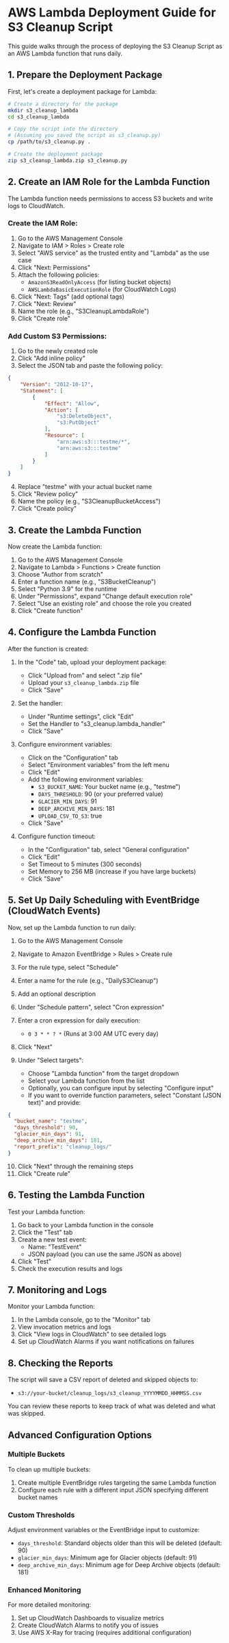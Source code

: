 # AWS Lambda Deployment Guide for S3 Cleanup Script

This guide walks through the process of deploying the S3 Cleanup Script as an AWS Lambda function that runs daily.

## 1. Prepare the Deployment Package

First, let's create a deployment package for Lambda:

```bash
# Create a directory for the package
mkdir s3_cleanup_lambda
cd s3_cleanup_lambda

# Copy the script into the directory
# (Assuming you saved the script as s3_cleanup.py)
cp /path/to/s3_cleanup.py .

# Create the deployment package
zip s3_cleanup_lambda.zip s3_cleanup.py
```

## 2. Create an IAM Role for the Lambda Function

The Lambda function needs permissions to access S3 buckets and write logs to CloudWatch.

### Create the IAM Role:

1. Go to the AWS Management Console
2. Navigate to IAM > Roles > Create role
3. Select "AWS service" as the trusted entity and "Lambda" as the use case
4. Click "Next: Permissions"
5. Attach the following policies:
   - `AmazonS3ReadOnlyAccess` (for listing bucket objects)
   - `AWSLambdaBasicExecutionRole` (for CloudWatch Logs)
6. Click "Next: Tags" (add optional tags)
7. Click "Next: Review"
8. Name the role (e.g., "S3CleanupLambdaRole")
9. Click "Create role"

### Add Custom S3 Permissions:

1. Go to the newly created role
2. Click "Add inline policy"
3. Select the JSON tab and paste the following policy:

```json
{
    "Version": "2012-10-17",
    "Statement": [
        {
            "Effect": "Allow",
            "Action": [
                "s3:DeleteObject",
                "s3:PutObject"
            ],
            "Resource": [
                "arn:aws:s3:::testme/*",
                "arn:aws:s3:::testme"
            ]
        }
    ]
}
```

4. Replace "testme" with your actual bucket name
5. Click "Review policy"
6. Name the policy (e.g., "S3CleanupBucketAccess")
7. Click "Create policy"

## 3. Create the Lambda Function

Now create the Lambda function:

1. Go to the AWS Management Console
2. Navigate to Lambda > Functions > Create function
3. Choose "Author from scratch"
4. Enter a function name (e.g., "S3BucketCleanup")
5. Select "Python 3.9" for the runtime
6. Under "Permissions", expand "Change default execution role"
7. Select "Use an existing role" and choose the role you created
8. Click "Create function"

## 4. Configure the Lambda Function

After the function is created:

1. In the "Code" tab, upload your deployment package:
   - Click "Upload from" and select ".zip file"
   - Upload your `s3_cleanup_lambda.zip` file
   - Click "Save"

2. Set the handler:
   - Under "Runtime settings", click "Edit"
   - Set the Handler to "s3_cleanup.lambda_handler"
   - Click "Save"

3. Configure environment variables:
   - Click on the "Configuration" tab
   - Select "Environment variables" from the left menu
   - Click "Edit"
   - Add the following environment variables:
     - `S3_BUCKET_NAME`: Your bucket name (e.g., "testme")
     - `DAYS_THRESHOLD`: 90 (or your preferred value)
     - `GLACIER_MIN_DAYS`: 91
     - `DEEP_ARCHIVE_MIN_DAYS`: 181
     - `UPLOAD_CSV_TO_S3`: true
   - Click "Save"

4. Configure function timeout:
   - In the "Configuration" tab, select "General configuration"
   - Click "Edit"
   - Set Timeout to 5 minutes (300 seconds)
   - Set Memory to 256 MB (increase if you have large buckets)
   - Click "Save"

## 5. Set Up Daily Scheduling with EventBridge (CloudWatch Events)

Now, set up the Lambda function to run daily:

1. Go to the AWS Management Console
2. Navigate to Amazon EventBridge > Rules > Create rule
3. For the rule type, select "Schedule"
4. Enter a name for the rule (e.g., "DailyS3Cleanup")
5. Add an optional description
6. Under "Schedule pattern", select "Cron expression"
7. Enter a cron expression for daily execution:
   - `0 3 * * ? *` (Runs at 3:00 AM UTC every day)

8. Click "Next"

9. Under "Select targets":
   - Choose "Lambda function" from the target dropdown
   - Select your Lambda function from the list
   - Optionally, you can configure input by selecting "Configure input"
   - If you want to override function parameters, select "Constant (JSON text)" and provide:

```json
{
  "bucket_name": "testme",
  "days_threshold": 90,
  "glacier_min_days": 91,
  "deep_archive_min_days": 181,
  "report_prefix": "cleanup_logs/"
}
```

10. Click "Next" through the remaining steps
11. Click "Create rule"

## 6. Testing the Lambda Function

Test your Lambda function:

1. Go back to your Lambda function in the console
2. Click the "Test" tab
3. Create a new test event:
   - Name: "TestEvent"
   - JSON payload (you can use the same JSON as above)
4. Click "Test"
5. Check the execution results and logs

## 7. Monitoring and Logs

Monitor your Lambda function:

1. In the Lambda console, go to the "Monitor" tab
2. View invocation metrics and logs
3. Click "View logs in CloudWatch" to see detailed logs
4. Set up CloudWatch Alarms if you want notifications on failures

## 8. Checking the Reports

The script will save a CSV report of deleted and skipped objects to:

- `s3://your-bucket/cleanup_logs/s3_cleanup_YYYYMMDD_HHMMSS.csv`

You can review these reports to keep track of what was deleted and what was skipped.

## Advanced Configuration Options

### Multiple Buckets

To clean up multiple buckets:

1. Create multiple EventBridge rules targeting the same Lambda function
2. Configure each rule with a different input JSON specifying different bucket names

### Custom Thresholds

Adjust environment variables or the EventBridge input to customize:
- `days_threshold`: Standard objects older than this will be deleted (default: 90)
- `glacier_min_days`: Minimum age for Glacier objects (default: 91)
- `deep_archive_min_days`: Minimum age for Deep Archive objects (default: 181)

### Enhanced Monitoring

For more detailed monitoring:
1. Set up CloudWatch Dashboards to visualize metrics
2. Create CloudWatch Alarms to notify you of issues
3. Use AWS X-Ray for tracing (requires additional configuration)
